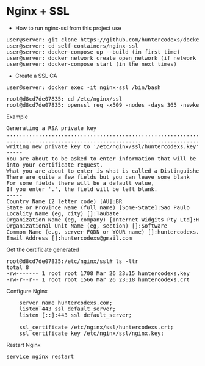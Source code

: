 # Nginx + SSL

- How to run nginx-ssl from this project use

<pre>
user@server: git clone https://github.com/huntercodexs/docker-series.git .
user@server: cd self-containers/nginx-ssl
user@server: docker-compose up --build (in first time)
user@server: docker network create open_network (if network error)
user@server: docker-compose start (in the next times)
</pre>

- Create a SSL CA

<pre>
user@server: docker exec -it nginx-ssl /bin/bash
</pre>

<pre>
root@d8cd7de07835: cd /etc/nginx/ssl
root@d8cd7de07835: openssl req -x509 -nodes -days 365 -newkey rsa:2048 -keyout /etc/nginx/ssl/huntercodexs.key -out /etc/nginx/ssl/huntercodexs.crt
</pre>

Example

<pre>
Generating a RSA private key
...........................................................................................................+++++
...............................................................................................+++++
writing new private key to '/etc/nginx/ssl/huntercodexs.key'
-----
You are about to be asked to enter information that will be incorporated
into your certificate request.
What you are about to enter is what is called a Distinguished Name or a DN.
There are quite a few fields but you can leave some blank
For some fields there will be a default value,
If you enter '.', the field will be left blank.
-----
Country Name (2 letter code) [AU]:BR
State or Province Name (full name) [Some-State]:Sao Paulo
Locality Name (eg, city) []:Taubate
Organization Name (eg, company) [Internet Widgits Pty Ltd]:Huntercodexs
Organizational Unit Name (eg, section) []:Software
Common Name (e.g. server FQDN or YOUR name) []:huntercodexs.com
Email Address []:huntercodexs@gmail.com
</pre>

Get the certificate generated

<pre>
root@d8cd7de07835:/etc/nginx/ssl# ls -ltr
total 8
-rw------- 1 root root 1708 Mar 26 23:15 huntercodexs.key
-rw-r--r-- 1 root root 1566 Mar 26 23:18 huntercodexs.crt
</pre>

Configure Nginx

<pre>
    server_name huntercodexs.com;
    listen 443 ssl default_server;
    listen [::]:443 ssl default_server;

    ssl_certificate /etc/nginx/ssl/huntercodexs.crt;
    ssl_certificate_key /etc/nginx/ssl/nginx.key;
</pre>

Restart Nginx

<pre>
service nginx restart
</pre>
